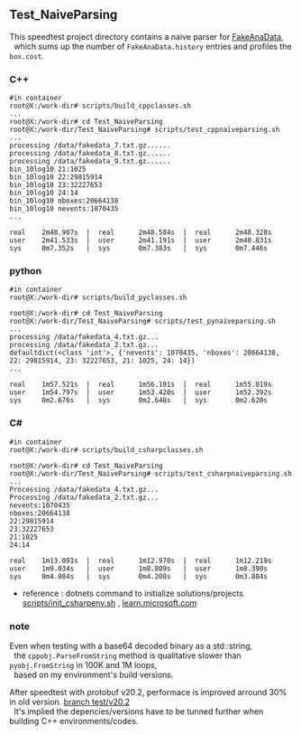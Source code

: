 ## Test_NaiveParsing
This speedtest project directory contains a naive parser for [FakeAnaData](../workdir/proto/fake_anadata.proto),  
&nbsp; which sums up the number of `FakeAnaData.history` entries and profiles the `box.cost`.

### C++
```
#in container
root@X:/work-dir# scripts/build_cppclasses.sh
...
root@X:/work-dir# cd Test_NaiveParsing
root@X:/work-dir/Test_NaiveParsing# scripts/test_cppnaiveparsing.sh
...
processing /data/fakedata_7.txt.gz......
processing /data/fakedata_8.txt.gz......
processing /data/fakedata_9.txt.gz......
bin_10log10 21:1025
bin_10log10 22:29815914
bin_10log10 23:32227653
bin_10log10 24:14
bin_10log10 nboxes:20664138
bin_10log10 nevents:1070435
...
```
```
real    2m48.907s  |  real      2m48.584s  |  real      2m48.328s
user    2m41.533s  |  user      2m41.191s  |  user      2m40.831s
sys     0m7.352s   |  sys       0m7.383s   |  sys       0m7.446s
```

### python
```
#in container
root@X:/work-dir# scripts/build_pyclasses.sh

root@X:/work-dir# cd Test_NaiveParsing
root@X:/work-dir/Test_NaiveParsing# scripts/test_pynaiveparsing.sh
...
processing /data/fakedata_4.txt.gz...
processing /data/fakedata_2.txt.gz...
defaultdict(<class 'int'>, {'nevents': 1070435, 'nboxes': 20664138, 22: 29815914, 23: 32227653, 21: 1025, 24: 14})
...
```
```
real    1m57.521s  |  real      1m56.101s  |  real      1m55.019s
user    1m54.797s  |  user      1m53.420s  |  user      1m52.392s
sys     0m2.676s   |  sys       0m2.648s   |  sys       0m2.620s
```

### C#
```
#in container
root@X:/work-dir# scripts/build_csharpclasses.sh

root@X:/work-dir# cd Test_NaiveParsing
root@X:/work-dir/Test_NaiveParsing# scripts/test_csharpnaiveparsing.sh
...
Processing /data/fakedata_4.txt.gz...
Processing /data/fakedata_2.txt.gz...
nevents:1070435
nboxes:20664138
22:29815914
23:32227653
21:1025
24:14
```
```
real    1m13.091s  |  real      1m12.970s  |  real      1m12.219s
user    1m9.034s   |  user      1m8.809s   |  user      1m8.390s
sys     0m4.084s   |  sys       0m4.208s   |  sys       0m3.884s
```

* reference : dotnets command to initialize solutions/projects  
  [scripts/init_csharpenv.sh](scripts/init_csharpenv.sh) , [learn.microsoft.com](https://learn.microsoft.com/en-us/dotnet/core/tools/dotnet-new) 

### note
Even when testing with a base64 decoded binary as a std::string,  
&nbsp; the `cppobj.ParseFromString` method is qualitative slower than `pyobj.FromString` in 100K and 1M loops,  
&nbsp; based on my environment's build versions.

After speedtest with protobuf v20.2, performace is improved arround 30% in old version. [branch test/v20.2](https://github.com/chiyi/speedtest_protobuf/tree/test/v20.2/Test_NaiveParsing)  
&nbsp; It's implied the depencies/versions have to be tunned further when building C++ environments/codes.
